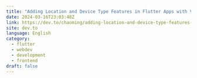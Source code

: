 ```yaml
---
title: "Adding Location and Device Type Features in Flutter Apps with VisitorAPI"
date: 2024-03-16T23:03:48Z
link: https://dev.to/chaoming/adding-location-and-device-type-features-in-flutter-apps-with-visitorapi-25k0?utm_medium=RSS&utm_source=news.12bit.vn
site: dev.to
language: English
category:
  - flutter
  - webdev
  - development
  - frontend
draft: false
---
```

